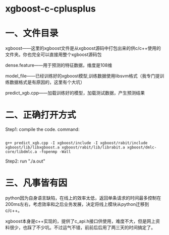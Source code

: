 # xgboost-c-cplusplus

# 一、文件目录

xgboost——这里的xgboost文件是从xgboost源码中打包出来的供c/c++使用的文件夹。你也完全可以直接用整个xgboost源码包

dense.feature——用于预测的特征数据，维度是108维

model_file——已经训练好的xgboost模型,训练数据使用libsvm格式（我专门提训练数据格式是有原因的，这里有个大坑）

predict_xgb.cpp——加载训练好的模型，加载测试数据，产生预测结果



# 二、正确打开方式
Step1: compile the code. command: 

<code>
g++ predict_xgb.cpp -I xgboost/include -I xgboost/rabit/include xgboost/lib/libxgboost.a xgboost/rabit/lib/librabit.a xgboost/dmlc-core/libdmlc.a -fopenmp -Wall
</code>

Step2: run "./a.out"

# 三、凡事皆有因
python因为自身语言缺陷，在线上的效率太低，返回单条请求的时间最多控制在200ms左右，考虑效率和之后业务发展，决定将线上模块从python迁移到c/c++。

xgboost本身是c++实现的，提供了c_api.h接口供使用，难度不大，但是网上资料很少，也踩了不少坑。不过运气不错，前前后后用了两三天的时间搞定了。

